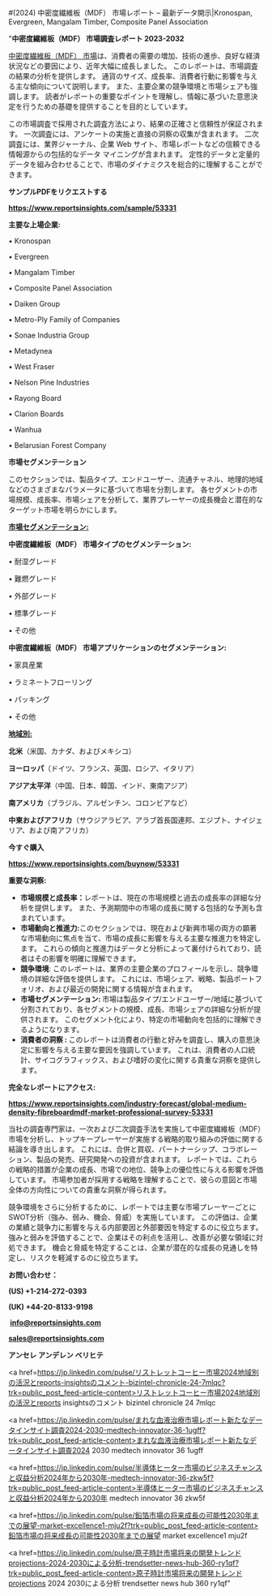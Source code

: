 #(2024) 中密度繊維板（MDF） 市場レポート – 最新データ開示|Kronospan, Evergreen, Mangalam Timber, Composite Panel Association

"<strong>中密度繊維板（MDF） 市場調査レポート 2023-2032</strong>

<a href=https://www.reportsinsights.com/sample/53331>中密度繊維板（MDF） 市場</a>は、消費者の需要の増加、技術の進歩、良好な経済状況などの要因により、近年大幅に成長しました。 このレポートは、市場調査の結果の分析を提供します。 通貨のサイズ、成長率、消費者行動に影響を与える主な傾向について説明します。 また、主要企業の競争環境と市場シェアも強調します。 読者がレポートの重要なポイントを理解し、情報に基づいた意思決定を行うための基礎を提供することを目的としています。

この市場調査で採用された調査方法により、結果の正確さと信頼性が保証されます。 一次調査には、アンケートの実施と直接の洞察の収集が含まれます。 二次調査には、業界ジャーナル、企業 Web サイト、市場レポートなどの信頼できる情報源からの包括的なデータ マイニングが含まれます。 定性的データと定量的データを組み合わせることで、市場のダイナミクスを総合的に理解することができます。

<strong><b>サンプルPDFをリクエストする</b></strong>

<a href=https://www.reportsinsights.com/sample/53331><strong><u>https://www.reportsinsights.com/sample/53331</u></strong></a>

<strong>主要な上場企業:</strong>

• Kronospan

• Evergreen

• Mangalam Timber

• Composite Panel Association

• Daiken Group

• Metro-Ply Family of Companies

• Sonae Industria Group

• Metadynea

• West Fraser

• Nelson Pine Industries

• Rayong Board

• Clarion Boards

• Wanhua

• Belarusian Forest Company

<strong>市場セグメンテーション</strong>

このセクションでは、製品タイプ、エンドユーザー、流通チャネル、地理的地域などのさまざまなパラメータに基づいて市場を分割します。 各セグメントの市場規模、成長率、市場シェアを分析して、業界プレーヤーの成長機会と潜在的なターゲット市場を明らかにします。

<strong><u>市場セグメンテーション</u></strong><strong><u>:</u></strong>

<strong>中密度繊維板（MDF） 市場タイプのセグメンテーション:</strong>

• 耐湿グレード

• 難燃グレード

• 外部グレード

• 標準グレード

• その他

<strong>中密度繊維板（MDF） 市場アプリケーションのセグメンテーション:</strong>

• 家具産業

• ラミネートフローリング

• パッキング

• その他

<strong><u>地域別</u></strong><strong><u>:</u></strong>

<strong>北米</strong>（米国、カナダ、およびメキシコ）

<strong>ヨーロッパ</strong>（ドイツ、フランス、英国、ロシア、イタリア）

<strong>アジア太平洋</strong>（中国、日本、韓国、インド、東南アジア）

<strong>南アメリカ</strong>（ブラジル、アルゼンチン、コロンビアなど）

<strong>中東およびアフリカ</strong>（サウジアラビア、アラブ首長国連邦、エジプト、ナイジェリア、および南アフリカ）

<strong>今すぐ購入</strong>

<a href=https://www.reportsinsights.com/buynow/53331><strong><u>https://www.reportsinsights.com/buynow/53331</u></strong></a>

<strong>重要な洞察:</strong>
<ul>
  <li><strong>市場規模と成長率：</strong>レポートは、現在の市場規模と過去の成長率の詳細な分析を提供します。 また、予測期間中の市場の成長に関する包括的な予測も含まれています。</li>
  <li><strong>市場動向と推進力:</strong>このセクションでは、現在および新興市場の両方の顕著な市場動向に焦点を当て、市場の成長に影響を与える主要な推進力を特定します。 これらの傾向と推進力はデータと分析によって裏付けられており、読者はその影響を明確に理解できます。</li>
  <li><strong>競争環境</strong>: このレポートは、業界の主要企業のプロフィールを示し、競争環境の詳細な評価を提供します。 これには、市場シェア、戦略、製品ポートフォリオ、および最近の開発に関する情報が含まれます。</li>
  <li><strong>市場セグメンテーション: </strong>市場は製品タイプ/エンドユーザー/地域に基づいて分割されており、各セグメントの規模、成長、市場シェアの詳細な分析が提供されます。 このセグメント化により、特定の市場動向を包括的に理解できるようになります。</li>
  <li><strong>消費者の洞察 : </strong>このレポートは消費者の行動と好みを調査し、購入の意思決定に影響を与える主要な要因を強調しています。 これは、消費者の人口統計、サイコグラフィックス、および嗜好の変化に関する貴重な洞察を提供します。</li>
</ul>
<strong>完全なレポートにアクセス:</strong>

<a href=https://www.reportsinsights.com/industry-forecast/global-medium-density-fibreboardmdf-market-professional-survey-53331><strong><u><b>https://www.reportsinsights.com/industry-forecast/global-medium-density-fibreboardmdf-market-professional-survey-53331</b></u></strong></a>

当社の調査専門家は、一次および二次調査手法を実施して中密度繊維板（MDF）市場を分析し、トップキープレーヤーが実施する戦略的取り組みの評価に関する結論を導き出します。 これには、合併と買収、パートナーシップ、コラボレーション、製品の発売、研究開発への投資が含まれます。 レポートでは、これらの戦略的措置が企業の成長、市場での地位、競争上の優位性に与える影響を評価しています。 市場参加者が採用する戦略を理解することで、彼らの意図と市場全体の方向性についての貴重な洞察が得られます。

競争環境をさらに分析するために、レポートでは主要な市場プレーヤーごとにSWOT分析（強み、弱み、機会、脅威）を実施しています。 この評価は、企業の業績と競争力に影響を与える内部要因と外部要因を特定するのに役立ちます。 強みと弱みを評価することで、企業はその利点を活用し、改善が必要な領域に対処できます。 機会と脅威を特定することは、企業が潜在的な成長の見通しを特定し、リスクを軽減するのに役立ちます。

<strong>お問い合わせ：</strong>

<strong>(US) +1-214-272-0393</strong>

<strong>(UK) +44-20-8133-9198</strong>

<strong> </strong><a href=info@reportsinsights.com><strong><u>info@reportsinsights.com</u></strong></a>

<a href=sales@reportsinsights.com><strong><u>sales@reportsinsights.com</u></strong></a>

<strong>アンセレ アンデレン ベリヒテ</strong>

<a href=https://jp.linkedin.com/pulse/リストレットコーヒー市場2024地域別の活況とreports-insightsのコメント-bizintel-chronicle-24-7mlqc?trk=public_post_feed-article-content>リストレットコーヒー市場2024地域別の活況とreports insightsのコメント bizintel chronicle 24 7mlqc</a>

<a href=https://jp.linkedin.com/pulse/まれな血液治療市場レポート新たなデータインサイト調査2024-2030-medtech-innovator-36-1ugff?trk=public_post_feed-article-content>まれな血液治療市場レポート新たなデータインサイト調査2024 2030 medtech innovator 36 1ugff</a>

<a href=https://jp.linkedin.com/pulse/半導体ヒーター市場のビジネスチャンスと収益分析2024年から2030年-medtech-innovator-36-zkw5f?trk=public_post_feed-article-content>半導体ヒーター市場のビジネスチャンスと収益分析2024年から2030年 medtech innovator 36 zkw5f</a>

<a href=https://jp.linkedin.com/pulse/鉛箔市場の将来成長の可能性2030年までの展望-market-excellence1-mju2f?trk=public_post_feed-article-content>鉛箔市場の将来成長の可能性2030年までの展望 market excellence1 mju2f</a>

<a href=https://jp.linkedin.com/pulse/原子時計市場将来の開発トレンドprojections-2024-2030による分析-trendsetter-news-hub-360-ry1qf?trk=public_post_feed-article-content>原子時計市場将来の開発トレンドprojections 2024 2030による分析 trendsetter news hub 360 ry1qf</a>"
